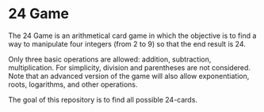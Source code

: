 # 24 Game

The 24 Game is an arithmetical card game in which the objective is to find a way to manipulate four integers (from 2 to 9) so that the end result is 24. 

Only three basic operations are allowed: addition, subtraction, multiplication. For simplicity, division and parentheses are not considered. Note that an advanced version of the game will also allow exponentiation, roots, logarithms, and other operations. 

The goal of this repository is to find all possible 24-cards. 
